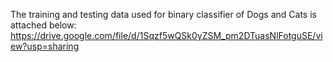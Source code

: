 The training and testing data used for binary classifier of Dogs and Cats is attached below:
https://drive.google.com/file/d/1Sqzf5wQSk0yZSM_pm2DTuasNlFotguSE/view?usp=sharing
